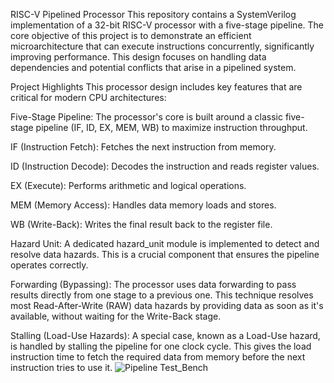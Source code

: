 RISC-V Pipelined Processor
This repository contains a SystemVerilog implementation of a 32-bit RISC-V processor with a five-stage pipeline. The core objective of this project is to demonstrate an efficient microarchitecture that can execute instructions concurrently, significantly improving performance. This design focuses on handling data dependencies and potential conflicts that arise in a pipelined system.

Project Highlights
This processor design includes key features that are critical for modern CPU architectures:

Five-Stage Pipeline: The processor's core is built around a classic five-stage pipeline (IF, ID, EX, MEM, WB) to maximize instruction throughput.

IF (Instruction Fetch): Fetches the next instruction from memory.

ID (Instruction Decode): Decodes the instruction and reads register values.

EX (Execute): Performs arithmetic and logical operations.

MEM (Memory Access): Handles data memory loads and stores.

WB (Write-Back): Writes the final result back to the register file.

Hazard Unit: A dedicated hazard_unit module is implemented to detect and resolve data hazards. This is a crucial component that ensures the pipeline operates correctly.

Forwarding (Bypassing): The processor uses data forwarding to pass results directly from one stage to a previous one. This technique resolves most Read-After-Write (RAW) data hazards by providing data as soon as it's available, without waiting for the Write-Back stage.

Stalling (Load-Use Hazards): A special case, known as a Load-Use hazard, is handled by stalling the pipeline for one clock cycle. This gives the load instruction time to fetch the required data from memory before the next instruction tries to use it.
![Pipeline Test_Bench](images/tb_pipeline.png)
